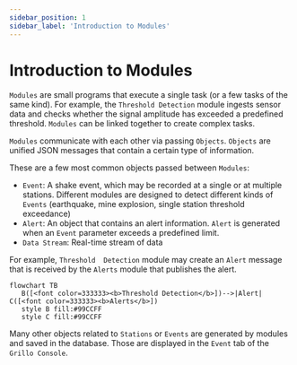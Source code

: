 ```yaml
---
sidebar_position: 1
sidebar_label: 'Introduction to Modules'
---
```


# Introduction to Modules
`Modules` are small programs that execute a single task (or a few tasks of the same kind). For example, the `Threshold Detection` module ingests sensor data and checks whether the signal amplitude has exceeded a predefined threshold. `Modules` can be linked together to create complex tasks.

`Modules` communicate with each other via passing `Objects`. `Objects` are unified JSON messages that contain a certain type of information.

These are a few most common objects passed between `Modules`:
- `Event`: A shake event, which may be recorded at a single or at multiple stations. Different modules are designed to detect different kinds of `Events` (earthquake, mine explosion, single station threshold exceedance)
- `Alert`: An object that contains an alert information. `Alert` is generated when an `Event` parameter exceeds a predefined limit.
- `Data Stream`: Real-time stream of data 

For example, `Threshold  Detection` module may create an `Alert` message that is received by the `Alerts` module that publishes the alert.

```mermaid
flowchart TB
   B([<font color=333333><b>Threshold Detection</b>])-->|Alert| C([<font color=333333><b>Alerts</b>])
   style B fill:#99CCFF
   style C fill:#99CCFF
```

Many other objects related to `Stations` or `Events` are generated by modules and saved in the database. Those are displayed in the `Event` tab of the `Grillo Console`.
